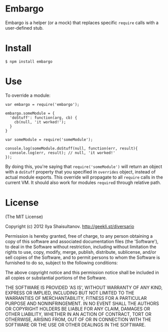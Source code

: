 # Embargo

Embargo is a helper (or a mock) that replaces specific `require` calls with a user-defined stub. 

# Install

    $ npm install embargo

# Use

To override a module:

    var embargo = require('embargo');
    
    embargo.someModule = {
      'doStuff': function(arg, cb) {
        cb(null, 'it worked!');
      }
    }
    
    var someModule = require('someModule');
    
    console.log(someModule.doStuff(null, function(err, result){
      console.log(err, result); // null, 'it worked!'
    });

By doing this, you're saying that `require('someModule')` will return an object with a `doStuff` property that you specified in `overrides` object, instead of actual module exports.
This override will propagate to all `require` calls in the current VM. It should also work for modules `require`d through relative path.

# License

(The MIT License)

Copyright (c) 2012 Ilya Shaisultanov. http://geekli.st/diversario

Permission is hereby granted, free of charge, to any person obtaining a copy of this software and associated documentation files (the 'Software'), to deal in the Software without restriction, including without limitation the rights to use, copy, modify, merge, publish, distribute, sublicense, and/or sell copies of the Software, and to permit persons to whom the Software is furnished to do so, subject to the following conditions:

The above copyright notice and this permission notice shall be included in all copies or substantial portions of the Software.

THE SOFTWARE IS PROVIDED 'AS IS', WITHOUT WARRANTY OF ANY KIND, EXPRESS OR IMPLIED, INCLUDING BUT NOT LIMITED TO THE WARRANTIES OF MERCHANTABILITY, FITNESS FOR A PARTICULAR PURPOSE AND NONINFRINGEMENT. IN NO EVENT SHALL THE AUTHORS OR COPYRIGHT HOLDERS BE LIABLE FOR ANY CLAIM, DAMAGES OR OTHER LIABILITY, WHETHER IN AN ACTION OF CONTRACT, TORT OR OTHERWISE, ARISING FROM, OUT OF OR IN CONNECTION WITH THE SOFTWARE OR THE USE OR OTHER DEALINGS IN THE SOFTWARE.
